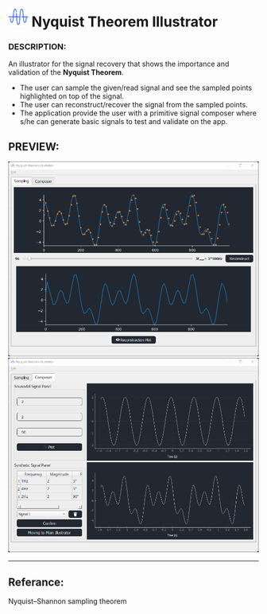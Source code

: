 <h1><img width="40px" height="40px" src="https://github.com/MohdFarag/Nyquist-theorem-illustrator/blob/main/images/icon.png"> Nyquist Theorem Illustrator</h1>

### **DESCRIPTION:**
<p>An illustrator for the signal recovery that shows the importance and validation of the <b>Nyquist Theorem</b>.</p>

<ul>
  <li>The user can sample the given/read signal and see the sampled points highlighted on top of the signal.</li>
  <li>The user can reconstruct/recover the signal from the sampled points.</li>
  <li>The application provide the user with a primitive signal composer where s/he can generate basic signals to test and validate on the app.</li>
</ul>

## PREVIEW:
<img width="700px" src="https://github.com/MohdFarag/Nyquist-theorem-illustrator/blob/main/images/screenshot1.png">
<img width="700px" src="https://github.com/MohdFarag/Nyquist-theorem-illustrator/blob/main/images/screenshot2.png">

---
## Referance:
<a hraf="https://en.wikipedia.org/wiki/Nyquist%E2%80%93Shannon_sampling_theorem">Nyquist–Shannon sampling theorem</a>
